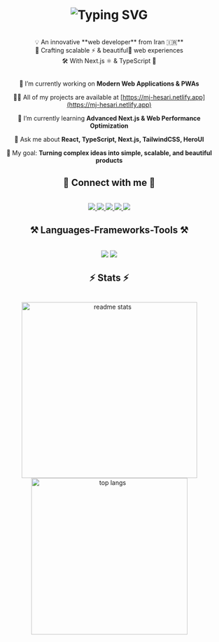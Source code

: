 <h1 align="center" ><img src="https://readme-typing-svg.demolab.com?font=Pacifico&size=28&pause=1000&width=435&lines=Hi+There+%F0%9F%91%8B;I'm+Mj-Hesari" alt="Typing SVG" /></h1>


<div align="center">
<br/>
💡 An innovative **web developer** from Iran 🇮🇷**
<br/>
🚀 Crafting scalable ⚡ & beautiful🎨 web experiences
<br/>
🛠 With Next.js ⚛ & TypeScript 📜
<br/>
</div>

<div align="center">
<h2 align="center"></h2>

🚀 I’m currently working on **Modern Web Applications & PWAs**

👨‍💻 All of my projects are available at [https://mj-hesari.netlify.app](https://mj-hesari.netlify.app)

🌱 I’m currently learning **Advanced Next.js & Web Performance Optimization**

💬 Ask me about **React, TypeScript, Next.js, TailwindCSS, HeroUI**

🎯 My goal: **Turning complex ideas into simple, scalable, and beautiful products**

 </div>

<h2 align="center">🌟 Connect with me 🤝</h2>
<br/>

<div align="center"> 
  <a href="mailto:javadhe3ari@gmail.com">
    <img src="https://img.shields.io/badge/Gmail-D14836?style=for-the-badge&logo=gmail&logoColor=white" />
  </a>
  <a href="https://linkedin.com/in/mj-hesari" target="_blank">
    <img src="https://img.shields.io/badge/LinkedIn-0077B5?style=for-the-badge&logo=linkedin&logoColor=white" target="_blank" />
  </a>
  <a href="https://wa.me/message/JMEBCQ6VOJ27F1" target="_blank">
     <img src="https://img.shields.io/badge/WhatsApp-25D366?style=for-the-badge&logo=whatsapp&logoColor=white" target="_blank" /> <!-- sqlite, safari, google-chrome are other good icon options -->
  </a>
  <a href="https://instagram.com/hesari.dev" target="_blank">
     <img src="https://img.shields.io/badge/Instagram-E4405F?style=for-the-badge&logo=instagram&logoColor=white" target="_blank" /> <!-- sqlite, safari, google-chrome are other good icon options -->
  </a>
  <a href="https://t.me/Mjhe3ari" target="_blank">
     <img src="https://img.shields.io/badge/Telegram-2CA5E0?style=for-the-badge&logo=telegram&logoColor=white" target="_blank" /> <!-- sqlite, safari, google-chrome are other good icon options -->
  </a>
</div>
    


<h2 align="center">⚒️ Languages-Frameworks-Tools ⚒️</h2>
<br/>
<div align="center">
    <img src="https://skillicons.dev/icons?i=react,bootstrap,mui,html,css,vscode,github,figma,tailwind,git,jquery" />
    <img src="https://skillicons.dev/icons?i=nodejs,javascript,typescript,nestjs,firebase,mongodb,nextjs,postgres" /><br>
</div>

<h2 align="center">⚡ Stats ⚡</h2>
<br>
<div align=center>
  <img width="401" src="https://github-readme-stats-salesp07.vercel.app/api?username=mjhesari&count_private=true&show_icons=true&theme=react&rank_icon=github&border_radius=4" alt="readme stats" />
  <img width="357" src="https://github-readme-stats-salesp07.vercel.app/api/top-langs/?username=mjhesari&hide=HTML&langs_count=8&layout=compact&theme=react&border_radius=2&size_weight=0.5&count_weight=0.5&exclude_repo=github-readme-stats" alt="top langs" />

</div>

